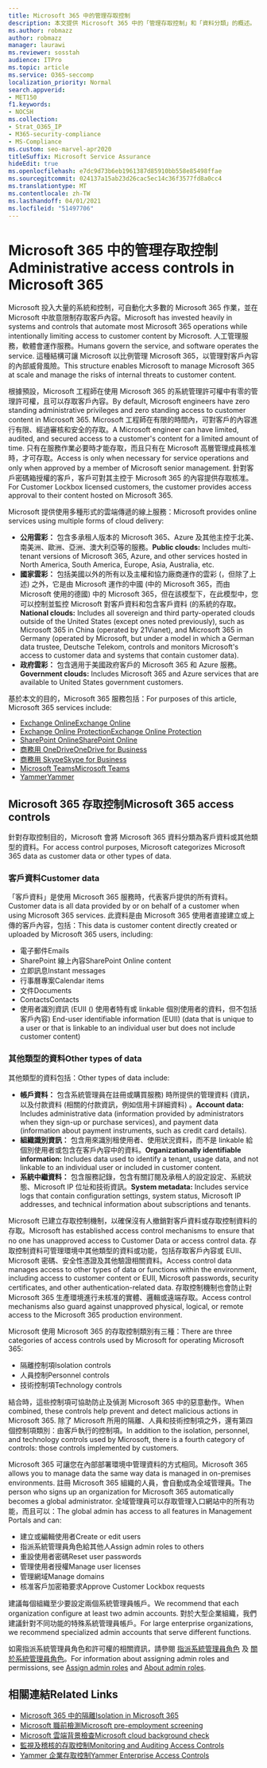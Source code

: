 ```yaml
---
title: Microsoft 365 中的管理存取控制
description: 本文提供 Microsoft 365 中的「管理存取控制」和「資料分類」的概述。
ms.author: robmazz
author: robmazz
manager: laurawi
ms.reviewer: sosstah
audience: ITPro
ms.topic: article
ms.service: O365-seccomp
localization_priority: Normal
search.appverid:
- MET150
f1.keywords:
- NOCSH
ms.collection:
- Strat_O365_IP
- M365-security-compliance
- MS-Compliance
ms.custom: seo-marvel-apr2020
titleSuffix: Microsoft Service Assurance
hideEdit: true
ms.openlocfilehash: e7dc9d73b6eb1961387d85910bb558e85498ffae
ms.sourcegitcommit: 024137a15ab23d26cac5ec14c36f3577fd8a0cc4
ms.translationtype: MT
ms.contentlocale: zh-TW
ms.lasthandoff: 04/01/2021
ms.locfileid: "51497706"
---
```

# <a name="administrative-access-controls-in-microsoft-365"></a><span data-ttu-id="bc457-103">Microsoft 365 中的管理存取控制</span><span class="sxs-lookup"><span data-stu-id="bc457-103">Administrative access controls in Microsoft 365</span></span> 

<span data-ttu-id="bc457-104">Microsoft 投入大量的系統和控制，可自動化大多數的 Microsoft 365 作業，並在 Microsoft 中故意限制存取客戶內容。</span><span class="sxs-lookup"><span data-stu-id="bc457-104">Microsoft has invested heavily in systems and controls that automate most Microsoft 365 operations while intentionally limiting access to customer content by Microsoft.</span></span> <span data-ttu-id="bc457-105">人工管理服務，軟體會運作服務。</span><span class="sxs-lookup"><span data-stu-id="bc457-105">Humans govern the service, and software operates the service.</span></span> <span data-ttu-id="bc457-106">這種結構可讓 Microsoft 以比例管理 Microsoft 365，以管理對客戶內容的內部威脅風險。</span><span class="sxs-lookup"><span data-stu-id="bc457-106">This structure enables Microsoft to manage Microsoft 365 at scale and manage the risks of internal threats to customer content.</span></span>

<span data-ttu-id="bc457-107">根據預設，Microsoft 工程師在使用 Microsoft 365 的系統管理許可權中有零的管理許可權，且可以存取客戶內容。</span><span class="sxs-lookup"><span data-stu-id="bc457-107">By default, Microsoft engineers have zero standing administrative privileges and zero standing access to customer content in Microsoft 365.</span></span> <span data-ttu-id="bc457-108">Microsoft 工程師在有限的時間內，可對客戶的內容進行有限、經過審核和安全的存取。</span><span class="sxs-lookup"><span data-stu-id="bc457-108">A Microsoft engineer can have limited, audited, and secured access to a customer's content for a limited amount of time.</span></span> <span data-ttu-id="bc457-109">只有在服務作業必要時才能存取，而且只有在 Microsoft 高層管理成員核准時，才可存取。</span><span class="sxs-lookup"><span data-stu-id="bc457-109">Access is only when necessary for service operations and only when approved by a member of Microsoft senior management.</span></span> <span data-ttu-id="bc457-110">針對客戶密碼箱授權的客戶，客戶可對其主控于 Microsoft 365 的內容提供存取核准。</span><span class="sxs-lookup"><span data-stu-id="bc457-110">For Customer Lockbox licensed customers, the customer provides access approval to their content hosted on Microsoft 365.</span></span>

<span data-ttu-id="bc457-111">Microsoft 提供使用多種形式的雲端傳遞的線上服務：</span><span class="sxs-lookup"><span data-stu-id="bc457-111">Microsoft provides online services using multiple forms of cloud delivery:</span></span>

- <span data-ttu-id="bc457-112">**公用雲彩：** 包含多承租人版本的 Microsoft 365、Azure 及其他主控于北美、南美洲、歐洲、亞洲、澳大利亞等的服務。</span><span class="sxs-lookup"><span data-stu-id="bc457-112">**Public clouds:** Includes multi-tenant versions of Microsoft 365, Azure, and other services hosted in North America, South America, Europe, Asia, Australia, etc.</span></span>
- <span data-ttu-id="bc457-113">**國家雲彩：** 包括美國以外的所有以及主權和協力廠商運作的雲彩 (，但除了上述) 之外，它是由 Microsoft 運作的中國 (中的 Microsoft 365，而由 Microsoft 使用的德國) 中的 Microsoft 365，但在該模型下，在此模型中，您可以控制並監控 Microsoft 對客戶資料和包含客戶資料 (的系統的存取。</span><span class="sxs-lookup"><span data-stu-id="bc457-113">**National clouds:** Includes all sovereign and third party-operated clouds outside of the United States (except ones noted previously), such as Microsoft 365 in China (operated by 21Vianet), and Microsoft 365 in Germany (operated by Microsoft, but under a model in which a German data trustee, Deutsche Telekom, controls and monitors Microsoft's access to customer data and systems that contain customer data).</span></span>
- <span data-ttu-id="bc457-114">**政府雲彩：** 包含適用于美國政府客戶的 Microsoft 365 和 Azure 服務。</span><span class="sxs-lookup"><span data-stu-id="bc457-114">**Government clouds:** Includes Microsoft 365 and Azure services that are available to United States government customers.</span></span>

<span data-ttu-id="bc457-115">基於本文的目的，Microsoft 365 服務包括：</span><span class="sxs-lookup"><span data-stu-id="bc457-115">For purposes of this article, Microsoft 365 services include:</span></span>

- [<span data-ttu-id="bc457-116">Exchange Online</span><span class="sxs-lookup"><span data-stu-id="bc457-116">Exchange Online</span></span>](/Exchange/exchange-online)
- [<span data-ttu-id="bc457-117">Exchange Online Protection</span><span class="sxs-lookup"><span data-stu-id="bc457-117">Exchange Online Protection</span></span>](/Office365/SecurityCompliance/eop/exchange-online-protection-overview)
- [<span data-ttu-id="bc457-118">SharePoint Online</span><span class="sxs-lookup"><span data-stu-id="bc457-118">SharePoint Online</span></span>](/sharepoint/sharepoint-online)
- [<span data-ttu-id="bc457-119">商務用 OneDrive</span><span class="sxs-lookup"><span data-stu-id="bc457-119">OneDrive for Business</span></span>](/OneDrive/onedrive)
- [<span data-ttu-id="bc457-120">商務用 Skype</span><span class="sxs-lookup"><span data-stu-id="bc457-120">Skype for Business</span></span>](/SkypeForBusiness/skype-for-business-online)
- [<span data-ttu-id="bc457-121">Microsoft Teams</span><span class="sxs-lookup"><span data-stu-id="bc457-121">Microsoft Teams</span></span>](/MicrosoftTeams/Teams-overview)
- [<span data-ttu-id="bc457-122">Yammer</span><span class="sxs-lookup"><span data-stu-id="bc457-122">Yammer</span></span>](/yammer/yammer-landing-page)

## <a name="microsoft-365-access-controls"></a><span data-ttu-id="bc457-123">Microsoft 365 存取控制</span><span class="sxs-lookup"><span data-stu-id="bc457-123">Microsoft 365 access controls</span></span>

<span data-ttu-id="bc457-124">針對存取控制目的，Microsoft 會將 Microsoft 365 資料分類為客戶資料或其他類型的資料。</span><span class="sxs-lookup"><span data-stu-id="bc457-124">For access control purposes, Microsoft categorizes Microsoft 365 data as customer data or other types of data.</span></span>

### <a name="customer-data"></a><span data-ttu-id="bc457-125">客戶資料</span><span class="sxs-lookup"><span data-stu-id="bc457-125">Customer data</span></span>

<span data-ttu-id="bc457-126">「客戶資料」是使用 Microsoft 365 服務時，代表客戶提供的所有資料。</span><span class="sxs-lookup"><span data-stu-id="bc457-126">Customer data is all data provided by or on behalf of a customer when using Microsoft 365 services.</span></span> <span data-ttu-id="bc457-127">此資料是由 Microsoft 365 使用者直接建立或上傳的客戶內容，包括：</span><span class="sxs-lookup"><span data-stu-id="bc457-127">This data is customer content directly created or uploaded by Microsoft 365 users, including:</span></span>

- <span data-ttu-id="bc457-128">電子郵件</span><span class="sxs-lookup"><span data-stu-id="bc457-128">Emails</span></span>
- <span data-ttu-id="bc457-129">SharePoint 線上內容</span><span class="sxs-lookup"><span data-stu-id="bc457-129">SharePoint Online content</span></span>
- <span data-ttu-id="bc457-130">立即訊息</span><span class="sxs-lookup"><span data-stu-id="bc457-130">Instant messages</span></span>
- <span data-ttu-id="bc457-131">行事曆專案</span><span class="sxs-lookup"><span data-stu-id="bc457-131">Calendar items</span></span>
- <span data-ttu-id="bc457-132">文件</span><span class="sxs-lookup"><span data-stu-id="bc457-132">Documents</span></span>
- <span data-ttu-id="bc457-133">Contacts</span><span class="sxs-lookup"><span data-stu-id="bc457-133">Contacts</span></span>
- <span data-ttu-id="bc457-134">使用者識別資訊 (EUII () 使用者特有或 linkable 個別使用者的資料，但不包括客戶內容) </span><span class="sxs-lookup"><span data-stu-id="bc457-134">End-user identifiable information (EUII) (data that is unique to a user or that is linkable to an individual user but does not include customer content)</span></span>

### <a name="other-types-of-data"></a><span data-ttu-id="bc457-135">其他類型的資料</span><span class="sxs-lookup"><span data-stu-id="bc457-135">Other types of data</span></span>

<span data-ttu-id="bc457-136">其他類型的資料包括：</span><span class="sxs-lookup"><span data-stu-id="bc457-136">Other types of data include:</span></span>

- <span data-ttu-id="bc457-137">**帳戶資料：** 包含系統管理員在註冊或購買服務) 時所提供的管理資料 (資訊，以及付款資料 (相關的付款資訊，例如信用卡詳細資料) 。</span><span class="sxs-lookup"><span data-stu-id="bc457-137">**Account data:** Includes administrative data (information provided by administrators when they sign-up or purchase services), and payment data (information about payment instruments, such as credit card details).</span></span>
- <span data-ttu-id="bc457-138">**組織識別資訊：** 包含用來識別租使用者、使用狀況資料，而不是 linkable 給個別使用者或包含在客戶內容中的資料。</span><span class="sxs-lookup"><span data-stu-id="bc457-138">**Organizationally identifiable information:** Includes data used to identify a tenant, usage data, and not linkable to an individual user or included in customer content.</span></span>
- <span data-ttu-id="bc457-139">**系統中繼資料：** 包含服務記錄，包含有關訂閱及承租人的設定設定、系統狀態、Microsoft IP 位址和技術資訊。</span><span class="sxs-lookup"><span data-stu-id="bc457-139">**System metadata:** Includes service logs that contain configuration settings, system status, Microsoft IP addresses, and technical information about subscriptions and tenants.</span></span>

<span data-ttu-id="bc457-140">Microsoft 已建立存取控制機制，以確保沒有人撤銷對客戶資料或存取控制資料的存取。</span><span class="sxs-lookup"><span data-stu-id="bc457-140">Microsoft has established access control mechanisms to ensure that no one has unapproved access to Customer Data or access control data.</span></span> <span data-ttu-id="bc457-141">存取控制資料可管理環境中其他類型的資料或功能，包括存取客戶內容或 EUII、Microsoft 密碼、安全性憑證及其他驗證相關資料。</span><span class="sxs-lookup"><span data-stu-id="bc457-141">Access control data manages access to other types of data or functions within the environment, including access to customer content or EUII, Microsoft passwords, security certificates, and other authentication-related data.</span></span> <span data-ttu-id="bc457-142">存取控制機制也會防止對 Microsoft 365 生產環境進行未核准的實體、邏輯或遠端存取。</span><span class="sxs-lookup"><span data-stu-id="bc457-142">Access control mechanisms also guard against unapproved physical, logical, or remote access to the Microsoft 365 production environment.</span></span>

<span data-ttu-id="bc457-143">Microsoft 使用 Microsoft 365 的存取控制類別有三種：</span><span class="sxs-lookup"><span data-stu-id="bc457-143">There are three categories of access controls used by Microsoft for operating Microsoft 365:</span></span>

- <span data-ttu-id="bc457-144">隔離控制項</span><span class="sxs-lookup"><span data-stu-id="bc457-144">Isolation controls</span></span>
- <span data-ttu-id="bc457-145">人員控制</span><span class="sxs-lookup"><span data-stu-id="bc457-145">Personnel controls</span></span>
- <span data-ttu-id="bc457-146">技術控制項</span><span class="sxs-lookup"><span data-stu-id="bc457-146">Technology controls</span></span>

<span data-ttu-id="bc457-147">結合時，這些控制項可協助防止及偵測 Microsoft 365 中的惡意動作。</span><span class="sxs-lookup"><span data-stu-id="bc457-147">When combined, these controls help prevent and detect malicious actions in Microsoft 365.</span></span> <span data-ttu-id="bc457-148">除了 Microsoft 所用的隔離、人員和技術控制項之外，還有第四個控制項類別：由客戶執行的控制項。</span><span class="sxs-lookup"><span data-stu-id="bc457-148">In addition to the isolation, personnel, and technology controls used by Microsoft, there is a fourth category of controls: those controls implemented by customers.</span></span>

<span data-ttu-id="bc457-149">Microsoft 365 可讓您在內部部署環境中管理資料的方式相同。</span><span class="sxs-lookup"><span data-stu-id="bc457-149">Microsoft 365 allows you to manage data the same way data is managed in on-premises environments.</span></span> <span data-ttu-id="bc457-150">註冊 Microsoft 365 組織的人員，會自動成為全域管理員。</span><span class="sxs-lookup"><span data-stu-id="bc457-150">The person who signs up an organization for Microsoft 365 automatically becomes a global administrator.</span></span> <span data-ttu-id="bc457-151">全域管理員可以存取管理入口網站中的所有功能，而且可以：</span><span class="sxs-lookup"><span data-stu-id="bc457-151">The global admin has access to all features in Management Portals and can:</span></span>

- <span data-ttu-id="bc457-152">建立或編輯使用者</span><span class="sxs-lookup"><span data-stu-id="bc457-152">Create or edit users</span></span>
- <span data-ttu-id="bc457-153">指派系統管理員角色給其他人</span><span class="sxs-lookup"><span data-stu-id="bc457-153">Assign admin roles to others</span></span>
- <span data-ttu-id="bc457-154">重設使用者密碼</span><span class="sxs-lookup"><span data-stu-id="bc457-154">Reset user passwords</span></span>
- <span data-ttu-id="bc457-155">管理使用者授權</span><span class="sxs-lookup"><span data-stu-id="bc457-155">Manage user licenses</span></span>
- <span data-ttu-id="bc457-156">管理網域</span><span class="sxs-lookup"><span data-stu-id="bc457-156">Manage domains</span></span>
- <span data-ttu-id="bc457-157">核准客戶加密箱要求</span><span class="sxs-lookup"><span data-stu-id="bc457-157">Approve Customer Lockbox requests</span></span>

<span data-ttu-id="bc457-158">建議每個組織至少要設定兩個系統管理員帳戶。</span><span class="sxs-lookup"><span data-stu-id="bc457-158">We recommend that each organization configure at least two admin accounts.</span></span> <span data-ttu-id="bc457-159">對於大型企業組織，我們建議針對不同功能的特殊系統管理員帳戶。</span><span class="sxs-lookup"><span data-stu-id="bc457-159">For large enterprise organizations, we recommend specialized admin accounts that serve different functions.</span></span>

<span data-ttu-id="bc457-160">如需指派系統管理員角色和許可權的相關資訊，請參閱 [指派系統管理員角色](/microsoft-365/admin/add-users/assign-admin-roles) 及 [關於系統管理員角色](/microsoft-365/admin/add-users/about-admin-roles)。</span><span class="sxs-lookup"><span data-stu-id="bc457-160">For information about assigning admin roles and permissions, see [Assign admin roles](/microsoft-365/admin/add-users/assign-admin-roles) and [About admin roles](/microsoft-365/admin/add-users/about-admin-roles).</span></span>

## <a name="related-links"></a><span data-ttu-id="bc457-161">相關連結</span><span class="sxs-lookup"><span data-stu-id="bc457-161">Related Links</span></span>

- [<span data-ttu-id="bc457-162">Microsoft 365 中的隔離</span><span class="sxs-lookup"><span data-stu-id="bc457-162">Isolation in Microsoft 365</span></span>](assurance-isolation-in-microsoft-365.md)
- [<span data-ttu-id="bc457-163">Microsoft 職前檢測</span><span class="sxs-lookup"><span data-stu-id="bc457-163">Microsoft pre-employment screening</span></span>](assurance-pre-employment-screening.md)
- [<span data-ttu-id="bc457-164">Microsoft 雲端背景檢查</span><span class="sxs-lookup"><span data-stu-id="bc457-164">Microsoft cloud background check</span></span>](assurance-cloud-background-check.md)
- [<span data-ttu-id="bc457-165">監視及稽核的存取控制</span><span class="sxs-lookup"><span data-stu-id="bc457-165">Monitoring and Auditing Access Controls</span></span>](assurance-monitoring-and-auditing-access-controls.md)
- [<span data-ttu-id="bc457-166">Yammer 企業存取控制</span><span class="sxs-lookup"><span data-stu-id="bc457-166">Yammer Enterprise Access Controls</span></span>](assurance-yammer-enterprise-access-controls.md)
